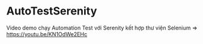 # AutoTestSerenity
Video demo chạy Automation Test với Serenity kết hợp thư viện Selenium
=> https://youtu.be/KN1OdWe2EHc
